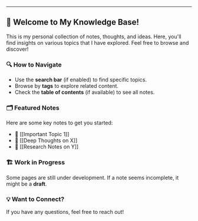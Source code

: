 ---
## 📖 Welcome to My Knowledge Base!

This is my personal collection of notes, thoughts, and ideas. Here, you'll find insights on various topics that I have explored. Feel free to browse and discover!

### 🔍 How to Navigate
- Use the **search bar** (if enabled) to find specific topics.
- Browse by **tags** to explore related content.
- Check the **table of contents** (if available) to see all notes.

### 🗂️ Featured Notes
Here are some key notes to get you started:
- 📜 [[Important Topic 1]]
- 🧠 [[Deep Thoughts on X]]
- 🔬 [[Research Notes on Y]]

### 🏗️ Work in Progress
Some pages are still under development. If a note seems incomplete, it might be a **draft**.

### 💡 Want to Connect?
If you have any questions, feel free to reach out!
